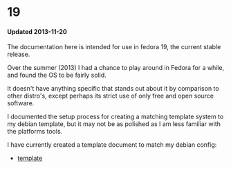 
# 19
#### Updated 2013-11-20

The documentation here is intended for use in fedora 19, the current stable release.

Over the summer (2013) I had a chance to play around in Fedora for a while, and found the OS to be fairly solid.

It doesn't have anything specific that stands out about it by comparison to other distro's, except perhaps its strict use of only free and open source software.

I documented the setup process for creating a matching template system to my debian template, but it may not be as polished as I am less familiar with the platforms tools.

I have currently created a template document to match my debian config:

- [template](template.md)
